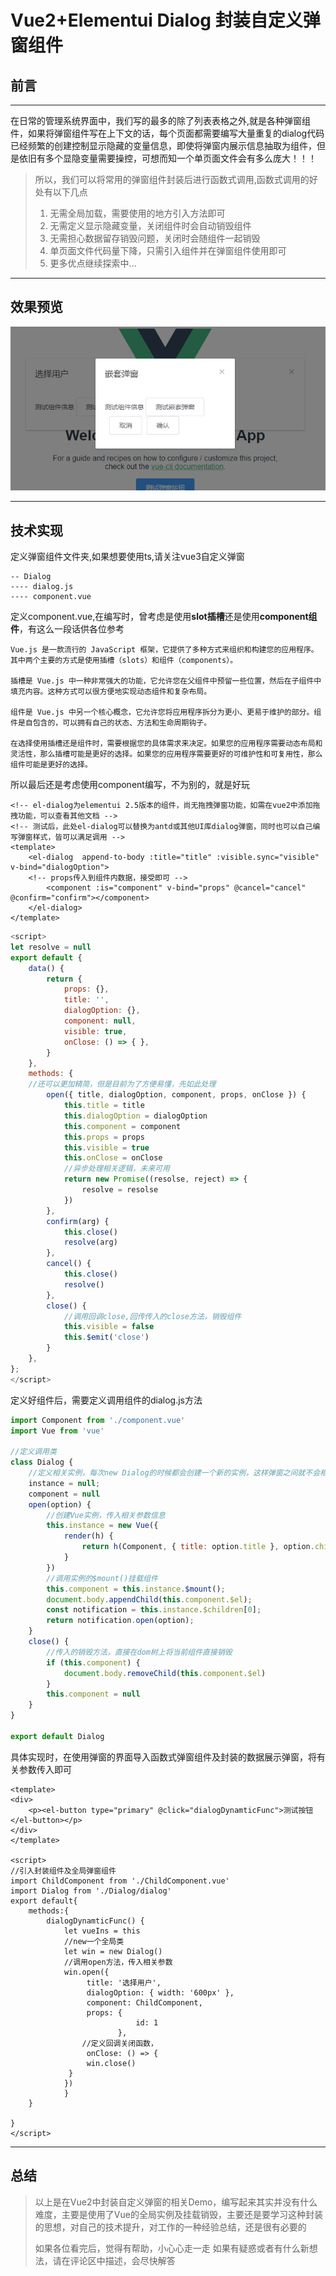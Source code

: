 # Vue2+Elementui Dialog 封装自定义弹窗组件

## 前言

___

在日常的管理系统界面中，我们写的最多的除了列表表格之外,就是各种弹窗组件，如果将弹窗组件写在上下文的话，每个页面都需要编写大量重复的dialog代码已经频繁的创建控制显示隐藏的变量信息，即使将弹窗内展示信息抽取为组件，但是依旧有多个显隐变量需要操控，可想而知一个单页面文件会有多么庞大！！！

> 所以，我们可以将常用的弹窗组件封装后进行函数式调用,函数式调用的好处有以下几点
>
> 1. 无需全局加载，需要使用的地方引入方法即可
> 2. 无需定义显示隐藏变量，关闭组件时会自动销毁组件
> 3. 无需担心数据留存销毁问题，关闭时会随组件一起销毁
> 4. 单页面文件代码量下降，只需引入组件并在弹窗组件使用即可
> 5. 更多优点继续探索中...

___

## 效果预览

![效果预览](./img/vue2+dialog.png)

___

## 技术实现

定义弹窗组件文件夹,如果想要使用ts,请关注vue3自定义弹窗

```tree
-- Dialog
---- dialog.js
---- component.vue
```

定义component.vue,在编写时，曾考虑是使用**slot插槽**还是使用**component组件**，有这么一段话供各位参考

```text
Vue.js 是一款流行的 JavaScript 框架，它提供了多种方式来组织和构建您的应用程序。其中两个主要的方式是使用插槽（slots）和组件（components）。

插槽是 Vue.js 中一种非常强大的功能，它允许您在父组件中预留一些位置，然后在子组件中填充内容。这种方式可以很方便地实现动态组件和复杂布局。

组件是 Vue.js 中另一个核心概念，它允许您将应用程序拆分为更小、更易于维护的部分。组件是自包含的，可以拥有自己的状态、方法和生命周期钩子。

在选择使用插槽还是组件时，需要根据您的具体需求来决定。如果您的应用程序需要动态布局和灵活性，那么插槽可能是更好的选择。如果您的应用程序需要更好的可维护性和可复用性，那么组件可能是更好的选择。
```

所以最后还是考虑使用component编写，不为别的，就是好玩

```vue
<!-- el-dialog为elementui 2.5版本的组件，尚无拖拽弹窗功能，如需在vue2中添加拖拽功能，可以查看其他文档 -->
<!-- 测试后，此处el-dialog可以替换为antd或其他UI库dialog弹窗，同时也可以自己编写弹窗样式，皆可以满足调用 -->
<template>
    <el-dialog  append-to-body :title="title" :visible.sync="visible" v-bind="dialogOption">
    <!-- props传入到组件内数据，接受即可 -->
        <component :is="component" v-bind="props" @cancel="cancel" @confirm="confirm"></component>
    </el-dialog>
</template>
```

```javascript
<script>
let resolve = null
export default {
    data() {
        return {
            props: {},
            title: '',
            dialogOption: {},
            component: null,
            visible: true,
            onClose: () => { },
        }
    },
    methods: {
    //还可以更加精简，但是目前为了方便易懂，先如此处理
        open({ title, dialogOption, component, props, onClose }) {
            this.title = title
            this.dialogOption = dialogOption
            this.component = component
            this.props = props
            this.visible = true
            this.onClose = onClose
            //异步处理相关逻辑，未来可用
            return new Promise((resolse, reject) => {
                resolve = resolse
            })
        },
        confirm(arg) {
            this.close()
            resolve(arg)
        },
        cancel() {
            this.close()
            resolve()
        },
        close() {
            //调用回调close,回传传入的close方法，销毁组件
            this.visible = false
            this.$emit('close')
        }
    },
};
</script>
```

定义好组件后，需要定义调用组件的dialog.js方法

```js
import Component from './component.vue'
import Vue from 'vue'

//定义调用类
class Dialog {
    //定义相关实例，每次new Dialog的时候都会创建一个新的实例，这样弹窗之间就不会相互影响
    instance = null;
    component = null
    open(option) {
        //创建Vue实例，传入相关参数信息
        this.instance = new Vue({
            render(h) {
                return h(Component, { title: option.title }, option.chidren)
            }
        })
        //调用实例的$mount()挂载组件
        this.component = this.instance.$mount();
        document.body.appendChild(this.component.$el);
        const notification = this.instance.$children[0];
        return notification.open(option);
    }
    close() {
        //传入的销毁方法，直接在dom树上将当前组件直接销毁
        if (this.component) {
            document.body.removeChild(this.component.$el)
        }
        this.component = null
    }
}

export default Dialog
```

具体实现时，在使用弹窗的界面导入函数式弹窗组件及封装的数据展示弹窗，将有关参数传入即可

``` vue
<template>
<div>
    <p><el-button type="primary" @click="dialogDynamticFunc">测试按钮</el-button></p>
</div>
</template>

<script>
//引入封装组件及全局弹窗组件
import ChildComponent from './ChildComponent.vue'
import Dialog from './Dialog/dialog'
export default{
    methods:{
        dialogDynamticFunc() {
            let vueIns = this
            //new一个全局类
            let win = new Dialog()
            //调用open方法，传入相关参数
            win.open({
                 title: '选择用户',
                 dialogOption: { width: '600px' },
                 component: ChildComponent,
                 props: {
                            id: 1
                        },
                //定义回调关闭函数，
                 onClose: () => {
                 win.close()
             }
            })
            }
    }

}
</script>

```

___

## 总结

> 以上是在Vue2中封装自定义弹窗的相关Demo，编写起来其实并没有什么难度，主要是使用了Vue的全局实例及挂载销毁，主要还是要学习这种封装的思想，对自己的技术提升，对工作的一种经验总结，还是很有必要的
>
> 如果各位看完后，觉得有帮助，小心心走一走
> 如果有疑惑或者有什么新想法，请在评论区中描述，会尽快解答
